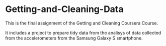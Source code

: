 Getting-and-Cleaning-Data
=========================

This is the final assignment of the Getting and Cleaning Coursera Course.

It includes a project to prepare tidy data from the analisys of data collected from the accelerometers from the Samsung Galaxy S smartphone.
